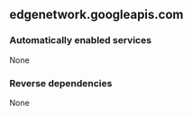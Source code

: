 ## edgenetwork.googleapis.com

### Automatically enabled services

None

### Reverse dependencies

None
